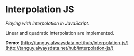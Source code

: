 # Interpolation JS

*Playing with interpolation in JavaScript.*

Linear and quadratic interpolation are implemented.

**Demo:** [http://tanguy.alwaysdata.net/hub/interpolation-js/](http://tanguy.alwaysdata.net/hub/interpolation-js/)
